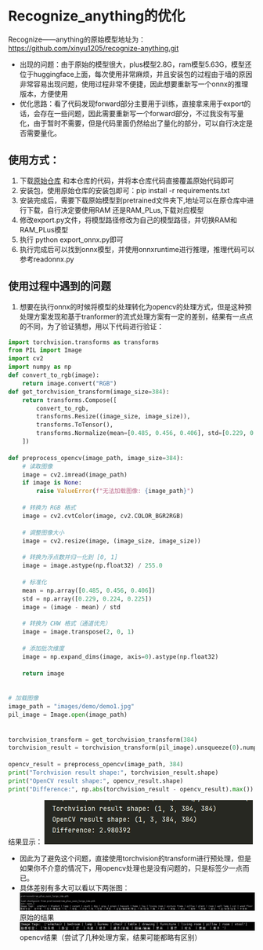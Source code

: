 # Recognize_anything的优化

Recognize——anything的原始模型地址为：https://github.com/xinyu1205/recognize-anything.git

- 出现的问题：由于原始的模型很大，plus模型2.8G，ram模型5.63G，模型还位于huggingface上面，每次使用非常麻烦，并且安装包的过程由于墙的原因非常容易出现问题，使用过程非常不便捷，因此想要重新写一个onnx的推理版本，方便使用
- 优化思路：看了代码发现forward部分主要用于训练，直接拿来用于export的话，会存在一些问题，因此需要重新写一个forward部分，不过我没有写量化，由于暂时不需要，但是代码里面仍然给出了量化的部分，可以自行决定是否需要量化。

## 使用方式：
1. 下载[原始仓库](https://github.com/xinyu1205/recognize-anything.git) 和本仓库的代码，并将本仓库代码直接覆盖原始代码即可
2. 安装包，使用原始仓库的安装包即可：pip install -r requirements.txt
3. 安装完成后，需要下载原始模型到pretrained文件夹下,地址可以在原仓库中进行下载，自行决定要使用RAM 还是RAM_PLus,下载对应模型
4. 修改export.py文件，将模型路径修改为自己的模型路径，并切换RAM和RAM_PLus模型
5. 执行 python export_onnx.py即可
6. 执行完成后可以找到onnx模型，并使用onnxruntime进行推理，推理代码可以参考readonnx.py


## 使用过程中遇到的问题
1. 想要在执行onnx的时候将模型的处理转化为opencv的处理方式，但是这种预处理方案发现和基于tranformer的流式处理方案有一定的差别，结果有一点点的不同，为了验证猜想，用以下代码进行验证：
``` python 
import torchvision.transforms as transforms
from PIL import Image
import cv2
import numpy as np
def convert_to_rgb(image):
    return image.convert("RGB")
def get_torchvision_transform(image_size=384):
    return transforms.Compose([
        convert_to_rgb,
        transforms.Resize((image_size, image_size)),
        transforms.ToTensor(),
        transforms.Normalize(mean=[0.485, 0.456, 0.406], std=[0.229, 0.224, 0.225])
    ])

def preprocess_opencv(image_path, image_size=384):
    # 读取图像
    image = cv2.imread(image_path)
    if image is None:
        raise ValueError(f"无法加载图像: {image_path}")

    # 转换为 RGB 格式
    image = cv2.cvtColor(image, cv2.COLOR_BGR2RGB)

    # 调整图像大小
    image = cv2.resize(image, (image_size, image_size))

    # 转换为浮点数并归一化到 [0, 1]
    image = image.astype(np.float32) / 255.0

    # 标准化
    mean = np.array([0.485, 0.456, 0.406])
    std = np.array([0.229, 0.224, 0.225])
    image = (image - mean) / std

    # 转换为 CHW 格式（通道优先）
    image = image.transpose(2, 0, 1)

    # 添加批次维度
    image = np.expand_dims(image, axis=0).astype(np.float32)

    return image


# 加载图像
image_path = "images/demo/demo1.jpg"
pil_image = Image.open(image_path)


torchvision_transform = get_torchvision_transform(384)
torchvision_result = torchvision_transform(pil_image).unsqueeze(0).numpy()

opencv_result = preprocess_opencv(image_path, 384)
print("Torchvision result shape:", torchvision_result.shape)
print("OpenCV result shape:", opencv_result.shape)
print("Difference:", np.abs(torchvision_result - opencv_result).max())
```
结果显示：
![yanzheng.jpg](images%2Fyanzheng.jpg)

- 因此为了避免这个问题，直接使用torchvision的transform进行预处理，但是如果你不介意的情况下，用opencv处理也是没有问题的，只是标签少一点而已。
- 具体差别有多大可以看以下两张图：
![origin.jpg](images%2Forigin.jpg)   原始的结果
![opencv.jpg](images%2Fopencv.jpg)   opencv结果（尝试了几种处理方案，结果可能都略有区别）